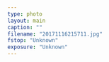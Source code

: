```yaml
---
type: photo
layout: main
caption: ""
filename: "20171116215711.jpg"
fstop: "Unknown"
exposure: "Unknown"
---
```

